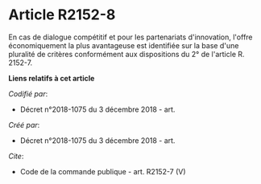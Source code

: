 # Article R2152-8

En cas de dialogue compétitif et pour les partenariats d'innovation, l'offre économiquement la plus avantageuse est
identifiée sur la base d'une pluralité de critères conformément aux dispositions du 2° de l'article R. 2152-7.

**Liens relatifs à cet article**

_Codifié par_:

  - Décret n°2018-1075 du 3 décembre 2018 - art.

_Créé par_:

  - Décret n°2018-1075 du 3 décembre 2018 - art.

_Cite_:

  - Code de la commande publique - art. R2152-7 (V)
